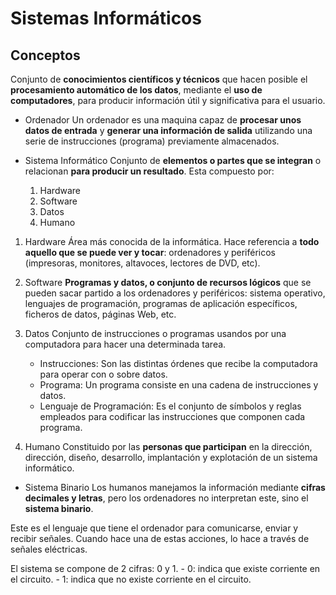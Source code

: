 # Sistemas Informáticos

## Conceptos

Conjunto de **conocimientos científicos y técnicos** que hacen posible el **procesamiento automático de los datos**, mediante el **uso de computadores**, para producir información útil y significativa para el usuario.

- Ordenador
Un ordenador es una maquina capaz de **procesar unos datos de entrada** y **generar una información de salida** utilizando una serie de instrucciones (programa) previamente almacenados.

- Sistema Informático
Conjunto de **elementos o partes que se integran** o relacionan **para producir un resultado**. Esta compuesto por:
    1. Hardware
    2. Software
    3. Datos
    4. Humano

1. Hardware
Área más conocida de la informática. Hace referencia a **todo aquello que se puede ver y tocar**: ordenadores y periféricos (impresoras, monitores, altavoces, lectores de DVD, etc).

2. Software
**Programas y datos, o conjunto de recursos lógicos** que se pueden sacar partido a los ordenadores y periféricos: sistema operativo, lenguajes de programación, programas de aplicación específicos, ficheros de datos, páginas Web, etc.

3. Datos
Conjunto de instrucciones o programas usandos por una computadora para hacer una determinada tarea.
    - Instrucciones: Son las distintas órdenes que recibe la computadora para operar con o sobre datos.
    - Programa: Un programa consiste en una cadena de instrucciones y datos.
    - Lenguaje de Programación: Es el conjunto de símbolos y reglas empleados para codificar las instrucciones que componen cada programa.

4. Humano
Constituido por las **personas que participan** en la dirección, dirección, diseño, desarrollo, implantación y explotación de un sistema informático.


- Sistema Binario
Los humanos manejamos la información mediante **cifras decimales y letras**, pero los ordenadores no interpretan este, sino el **sistema binario**.

Este es el lenguaje que tiene el ordenador para comunicarse, enviar y recibir señales. Cuando hace una de estas acciones, lo hace a través de señales eléctricas.

El sistema se compone de 2 cifras: 0 y 1.
    - 0: indica que existe corriente en el circuito.
    - 1: indica que no existe corriente en el circuito.
